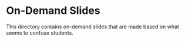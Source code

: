 # On-Demand Slides

This directory contains on-demand slides that are made based on what seems to confuse students.